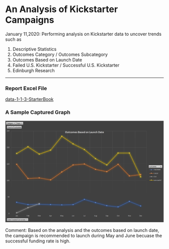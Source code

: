 # An Analysis of Kickstarter Campaigns

January 11,2020:
 Performing analysis on Kickstarter data to uncover trends such as 
 1. Descriptive Statistics
 2. Outcomes Category / Outcomes Subcategory
 3. Outcomes Based on Launch Date
 4. Failed U.S. Kickstarter / Successful U.S. Kickstarter
 5. Edinburgh Research
 ---
 ### Report Excel File
 [data-1-1-3-StarterBook](/data-1-1-3-StarterBook.xlsx)
 ### A Sample Captured Graph
 ![OutcomesBasedOnLaunchDate](/OutcomesBasedOnLaunchDate.png)

Comment: Based on the analysis and the outcomes based on launch date, the campaign is recommended to launch during May and June
becuase the successful funding rate is high.

